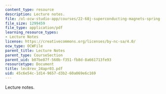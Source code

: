 ```yaml
---
content_type: resource
description: Lecture notes.
file: /ol-ocw-studio-app/courses/22-68j-superconducting-magnets-spring-2003/45c6e54c1d149657d3b260a069e6c169_lec8rev_24apr03.pdf
file_size: 1299459
file_type: application/pdf
learning_resource_types:
- Lecture Notes
license: https://creativecommons.org/licenses/by-nc-sa/4.0/
ocw_type: OCWFile
parent_title: Lecture Notes
parent_type: CourseSection
parent_uid: b07be87f-560b-f351-fb8d-8a661713fe93
resourcetype: Document
title: lec8rev_24apr03.pdf
uid: 45c6e54c-1d14-9657-d3b2-60a069e6c169
---
```

Lecture notes.